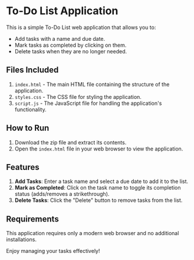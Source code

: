 # To-Do List Application

This is a simple To-Do List web application that allows you to:
- Add tasks with a name and due date.
- Mark tasks as completed by clicking on them.
- Delete tasks when they are no longer needed.

## Files Included
1. `index.html` - The main HTML file containing the structure of the application.
2. `styles.css` - The CSS file for styling the application.
3. `script.js` - The JavaScript file for handling the application's functionality.

## How to Run
1. Download the zip file and extract its contents.
2. Open the `index.html` file in your web browser to view the application.

## Features
1. **Add Tasks**: Enter a task name and select a due date to add it to the list.
2. **Mark as Completed**: Click on the task name to toggle its completion status (adds/removes a strikethrough).
3. **Delete Tasks**: Click the "Delete" button to remove tasks from the list.

## Requirements
This application requires only a modern web browser and no additional installations.

Enjoy managing your tasks effectively!
